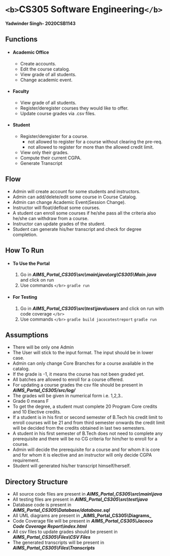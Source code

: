 # `<b>`CS305 Software Engineering`</b>`

**Yadwinder Singh- 2020CSB1143**

## Functions

* #### Academic Office

  * Create accounts.
  * Edit the course catalog.
  * View grade of all students.
  * Change academic event.
* #### Faculty

  * View grade of all students.
  * Register/deregister courses they would like to offer.
  * Update course grades via .csv files.
* #### Student

  * Register/deregister for a course.
    * not allowed to register for a course without clearing the pre-req.
    * not allowed to register for more than the allowed credit limit.
  * View only their grades.
  * Compute their current CGPA.
  * Generate Transcript

## Flow

* Admin will create account for some students and instructors.
* Admin can add/delete/edit some course in Course Catalog.
* Admin can change Academic Event(Session Change).
* Instructor will float/defloat some courses.
* A student can enroll some courses if he/she pass all the criteria also he/she can withdraw from a course.
* Instructor can update grades of the student.
* Student can generate his/her transcript and check for degree completion.

## How To Run

* #### To Use the Portal

  1. Go in **_AIMS_Portal_CS305\src\main\java\org\CS305\Main.java_** and click on run
  2. Use commands `</br>`
     `gradle run`
* #### For Testing

  1. Go in **_AIMS_Portal_CS305\src\test\java\users_** and click on run with code coverage `</br>`
  2. Use commands `</br>`
     `gradle build jacocotestreport`
     `gradle run`

## Assumptions

* There will be only one Admin
* The User will stick to the input format. The input should be in lower case.
* Admin can only change Core Branches for a course available in the catalog.
* If the grade is -1, it means the course has not been graded yet.
* All batches are allowed to enroll for a course offered.
* For updating a course grades the csv file should be present in **_AIMS_Portal_CS305/src/log/_**
* The grades will be given in numerical form i.e. 1,2,3..
* Grade 0 means F
* To get the degree, a student must complete 20 Program Core credits and 10 Elective credits.
* If a student is in his first or second semester of B.Tech his credit limit to enroll courses will be 21 and from third semester onwards the credit limit will be decided from the credits obtained in last two semesters.
* A student in his first semester of B.Tech does not need to complete any prerequisite and there will be no CG criteria for him/her to enroll for a course.
* Admin will decide the prerequisite for a course and for whom it is core and for whom it is elective and an instructor will only decide CGPA requirement.
* Student will generated his/her transcript himself/herself.

## Directory Structure

* All source code files are present in **_AIMS_Portal_CS305\src\main\java_**
* All testing files are present in **_AIMS_Portal_CS305\src\test\java_**
* Database code is present in **_AIMS_Portal_CS305\\Database/database.sql_**
* All UML diagrams are present in **_AIMS_Portal_CS305\Diagrams\_**
* Code Coverage file will be present in **_AIMS_Portal_CS305\Jacoco Code Coverage Report\index.html_**
* All csv files to update grades should be present in **_AIMS_Portal_CS305\Files\CSV Files_**
* The generated transcripts will be present in **_AIMS_Portal_CS305\Files\Transcripts_**
